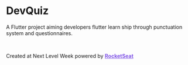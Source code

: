 # DevQuiz

A Flutter project aiming developers flutter learn ship through punctuation system and questionnaires.

<br>

Created at Next Level Week powered by <b><a rel="nofollow noopener noreferrer" target="_blank" href="https://rocketseat.com.br" style="color: #8257e6;">RocketSeat</a></b>
